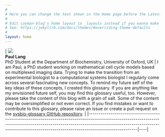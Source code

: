 ```yaml
---
#
# Here you can change the text shown in the Home page before the Latest Posts section.
#
# Edit cayman-blog's home layout in _layouts instead if you wanna make some changes
# See: https://jekyllrb.com/docs/themes/#overriding-theme-defaults
#
layout: home
---
```


| ![](https://media-exp1.licdn.com/dms/image/C4D03AQGkNgGMjAGfnA/profile-displayphoto-shrink_200_200/0?e=1595462400&v=beta&t=XDOZ3cHMXgG4ICh2haW2T7oEU8o884oYzal2cjPbQ2I)  
**Paul Lang**  
PhD Student at the Department of Biochemistry, University of Oxford, UK | I am Paul, a PhD student working on mathematical cell cycle models based on multiplexed imaging data. Trying to make the transition from an experimental biologist to a computational systems biologist I regularly come across several fascinating new concepts. To remind my future self of the key ideas of these concepts, I created this glossary. If you are anything like my envisioned future self, you may find this glossary useful, too. However, please take the content of this blog with a grain of salt. Some of the content may be oversimplified or not even correct. If you find mistakes or want to contribute to this glossary, please raise an issue or create a pull request on the [sysbio-glossary GitHub repository](https://github.com/paulflang/sysbio-glossary). |
|-------------------------------------------------------------------------------------------------------------------------------------------------------------------------------------------------------------------------------------------------------------------|----|
